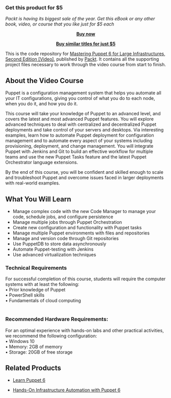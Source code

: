
### Get this product for $5

<i>Packt is having its biggest sale of the year. Get this eBook or any other book, video, or course that you like just for $5 each</i>


<b><p align='center'>[Buy now](https://packt.link/9781838647674)</p></b>


<b><p align='center'>[Buy similar titles for just $5](https://subscription.packtpub.com/search)</p></b>


This is the code repository for [ Mastering Puppet 6 for Large Infrastructures, Second Edition [Video]](https://www.packtpub.com/cloud-networking/mastering-puppet-6-for-large-infrastructures-second-edition-video), published by [Packt](https://www.packtpub.com/?utm_source=github). It contains all the supporting project files necessary to work through the video course from start to finish.
## About the Video Course
Puppet is a configuration management system that helps you automate all your IT configurations, giving you control of what you do to each node, when you do it, and how you do it.

This course will take your knowledge of Puppet to an advanced level, and covers the latest and most advanced Puppet features. You will explore advanced techniques to deal with centralized and decentralized Puppet deployments and take control of your servers and desktops. Via interesting examples, learn how to automate Puppet deployment for configuration management and to automate every aspect of your systems including provisioning, deployment, and change management. You will integrate Puppet with Jenkins and Git to build an effective workflow for multiple teams and use the new Puppet Tasks feature and the latest Puppet Orchestrator language extensions.

By the end of this course, you will be confident and skilled enough to scale and troubleshoot Puppet and overcome issues faced in larger deployments with real-world examples.

<H2>What You Will Learn</H2>
<DIV class=book-info-will-learn-text>
<UL>
<LI>Manage complex code with the new Code Manager to manage your code, schedule jobs, and configure persistence
<LI>Manage multiple jobs through Puppet Orchestration
<LI>Create new configuration and functionality with Puppet tasks
<LI>Manage multiple Puppet environments with files and repositories
<LI>Manage and version code through Git repositories
<LI>Use PuppetDB to store data asynchronously
<LI>Automate Puppet-testing with Jenkins
<LI>Use advanced virtualization techniques
  </LI></UL></DIV>

### Technical Requirements
For successful completion of this course, students will require the computer systems with at least the following:<br/>
•	Prior knowledge of Puppet<br/>
•	PowerShell skills<br/>
•	Fundamentals of cloud computing<br/>
<br/>


### Recommended Hardware Requirements:<br/>
For an optimal experience with hands-on labs and other practical activities, we recommend the following configuration:
<br/>
•	Windows 10<br/>
•	Memory: 2GB of memory<br/>
•	Storage: 20GB of free storage<br/>



## Related Products
* [Learn Puppet 6](https://www.packtpub.com/cloud-networking/learn-puppet-6-video)

* [Hands-On Infrastructure Automation with Puppet 6](https://www.packtpub.com/cloud-networking/hands-on-infrastructure-automation-with-puppet-6-video)
